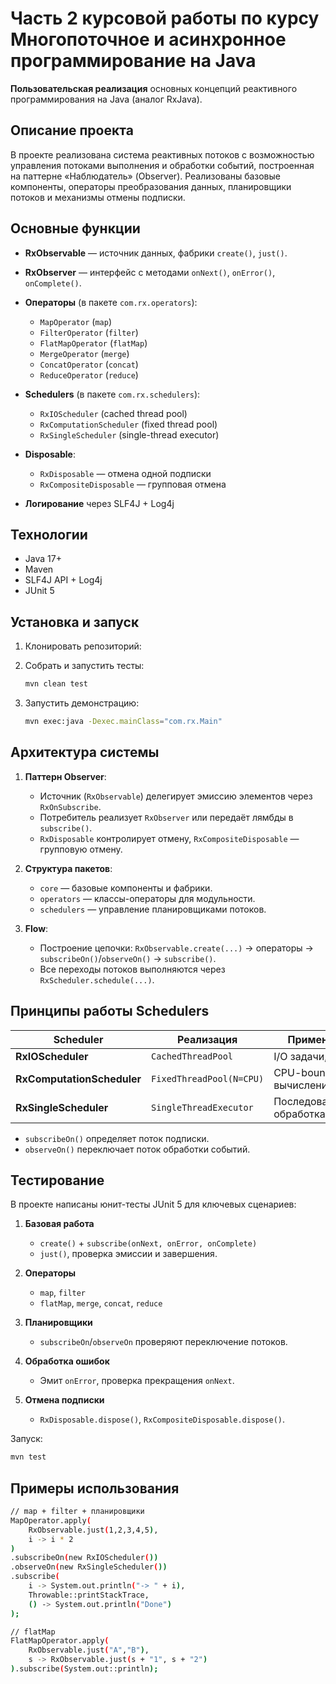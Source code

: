 # Часть 2 курсовой работы по курсу Многопоточное и асинхронное программирование на Java

**Пользовательская реализация** основных концепций реактивного программирования на Java (аналог RxJava).

## Описание проекта

В проекте реализована система реактивных потоков с возможностью управления потоками выполнения и обработки событий, 
построенная на паттерне «Наблюдатель» (Observer). Реализованы базовые компоненты, операторы преобразования данных, 
планировщики потоков и механизмы отмены подписки.


## Основные функции

* **RxObservable** — источник данных, фабрики `create()`, `just()`.
* **RxObserver** — интерфейс с методами `onNext()`, `onError()`, `onComplete()`.
* **Операторы** (в пакете `com.rx.operators`):

    * `MapOperator` (`map`)
    * `FilterOperator` (`filter`)
    * `FlatMapOperator` (`flatMap`)
    * `MergeOperator` (`merge`)
    * `ConcatOperator` (`concat`)
    * `ReduceOperator` (`reduce`)
* **Schedulers** (в пакете `com.rx.schedulers`):

    * `RxIOScheduler` (cached thread pool)
    * `RxComputationScheduler` (fixed thread pool)
    * `RxSingleScheduler` (single-thread executor)
* **Disposable**:

    * `RxDisposable` — отмена одной подписки
    * `RxCompositeDisposable` — групповая отмена
* **Логирование** через SLF4J + Log4j

## Технологии

* Java 17+
* Maven
* SLF4J API + Log4j
* JUnit 5

## Установка и запуск

1. Клонировать репозиторий:

2. Собрать и запустить тесты:

   ```bash
   mvn clean test
   ```
3. Запустить демонстрацию:

   ```bash
   mvn exec:java -Dexec.mainClass="com.rx.Main"
   ```

## Архитектура системы

1. **Паттерн Observer**:

    * Источник (`RxObservable`) делегирует эмиссию элементов через `RxOnSubscribe`.
    * Потребитель реализует `RxObserver` или передаёт лямбды в `subscribe()`.
    * `RxDisposable` контролирует отмену, `RxCompositeDisposable` — групповую отмену.

2. **Структура пакетов**:

    * `core` — базовые компоненты и фабрики.
    * `operators` — классы-операторы для модульности.
    * `schedulers` — управление планировщиками потоков.

3. **Flow**:

    * Построение цепочки: `RxObservable.create(...)` → операторы → `subscribeOn()`/`observeOn()` → `subscribe()`.
    * Все переходы потоков выполняются через `RxScheduler.schedule(...)`.

## Принципы работы Schedulers

| Scheduler                  | Реализация               | Применение                 |
| -------------------------- | ------------------------ | -------------------------- |
| **RxIOScheduler**          | `CachedThreadPool`       | I/O задачи, сеть           |
| **RxComputationScheduler** | `FixedThreadPool(N=CPU)` | CPU-bound вычисления       |
| **RxSingleScheduler**      | `SingleThreadExecutor`   | Последовательная обработка |

* `subscribeOn()` определяет поток подписки.
* `observeOn()` переключает поток обработки событий.

## Тестирование

В проекте написаны юнит-тесты JUnit 5 для ключевых сценариев:

1. **Базовая работа**

    * `create()` + `subscribe(onNext, onError, onComplete)`
    * `just()`, проверка эмиссии и завершения.
2. **Операторы**

    * `map`, `filter`
    * `flatMap`, `merge`, `concat`, `reduce`
3. **Планировщики**

    * `subscribeOn`/`observeOn` проверяют переключение потоков.
4. **Обработка ошибок**

    * Эмит `onError`, проверка прекращения `onNext`.
5. **Отмена подписки**

    * `RxDisposable.dispose()`, `RxCompositeDisposable.dispose()`.

Запуск:

```bash
mvn test
```

## Примеры использования

```bash
// map + filter + планировщики
MapOperator.apply(
    RxObservable.just(1,2,3,4,5),
    i -> i * 2
)
.subscribeOn(new RxIOScheduler())
.observeOn(new RxSingleScheduler())
.subscribe(
    i -> System.out.println("-> " + i),
    Throwable::printStackTrace,
    () -> System.out.println("Done")
);

// flatMap
FlatMapOperator.apply(
    RxObservable.just("A","B"),
    s -> RxObservable.just(s + "1", s + "2")
).subscribe(System.out::println);
```
